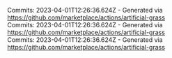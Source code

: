 Commits: 2023-04-01T12:26:36.624Z - Generated via https://github.com/marketplace/actions/artificial-grass
<br>
Commits: 2023-04-01T12:26:36.624Z - Generated via https://github.com/marketplace/actions/artificial-grass
<br>
Commits: 2023-04-01T12:26:36.624Z - Generated via https://github.com/marketplace/actions/artificial-grass
<br>
